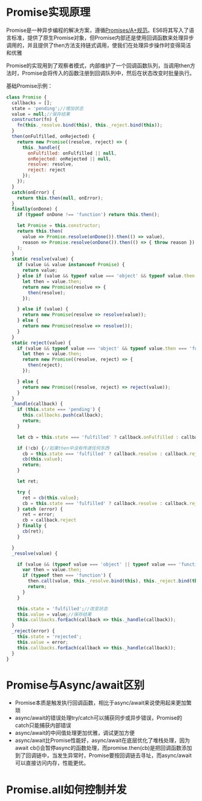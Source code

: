 # Promise实现原理

Promise是一种异步编程的解决方案，遵循[Promises/A+规范](https://www.ituring.com.cn/article/66566)。ES6将其写入了语言标准，提供了原生Promise对象，但Promise内部还是使用回调函数来处理异步调用的，并且提供了then方法支持链式调用，使我们在处理异步操作时变得简洁和优雅

Promise的实现用到了观察者模式，内部维护了一个回调函数队列，当调用then方法时，Promise会将传入的函数注册到回调队列中，然后在状态改变时批量执行。

基础Promise示例：

```javascript
class Promise {
  callbacks = [];
  state = 'pending';//增加状态
  value = null;//保存结果
  constructor(fn) {
    fn(this._resolve.bind(this), this._reject.bind(this));
  }
  then(onFulfilled, onRejected) {
    return new Promise((resolve, reject) => {
      this._handle({
        onFulfilled: onFulfilled || null,
        onRejected: onRejected || null,
        resolve: resolve,
        reject: reject
      });
    });
  }
  catch(onError) {
    return this.then(null, onError);
  }
  finally(onDone) {
    if (typeof onDone !== 'function') return this.then();

    let Promise = this.constructor;
    return this.then(
      value => Promise.resolve(onDone()).then(() => value),
      reason => Promise.resolve(onDone()).then(() => { throw reason })
    );
  }
  static resolve(value) {
    if (value && value instanceof Promise) {
      return value;
    } else if (value && typeof value === 'object' && typeof value.then === 'function') {
      let then = value.then;
      return new Promise(resolve => {
        then(resolve);
      });

    } else if (value) {
      return new Promise(resolve => resolve(value));
    } else {
      return new Promise(resolve => resolve());
    }
  }
  static reject(value) {
    if (value && typeof value === 'object' && typeof value.then === 'function') {
      let then = value.then;
      return new Promise((resolve, reject) => {
        then(reject);
      });

    } else {
      return new Promise((resolve, reject) => reject(value));
    }
  }
  _handle(callback) {
    if (this.state === 'pending') {
      this.callbacks.push(callback);
      return;
    }

    let cb = this.state === 'fulfilled' ? callback.onFulfilled : callback.onRejected;

    if (!cb) {//如果then中没有传递任何东西
      cb = this.state === 'fulfilled' ? callback.resolve : callback.reject;
      cb(this.value);
      return;
    }

    let ret;

    try {
      ret = cb(this.value);
      cb = this.state === 'fulfilled' ? callback.resolve : callback.reject;
    } catch (error) {
      ret = error;
      cb = callback.reject
    } finally {
      cb(ret);
    }

  }
  _resolve(value) {

    if (value && (typeof value === 'object' || typeof value === 'function')) {
      var then = value.then;
      if (typeof then === 'function') {
        then.call(value, this._resolve.bind(this), this._reject.bind(this));
        return;
      }
    }

    this.state = 'fulfilled';//改变状态
    this.value = value;//保存结果
    this.callbacks.forEach(callback => this._handle(callback));
  }
  _reject(error) {
    this.state = 'rejected';
    this.value = error;
    this.callbacks.forEach(callback => this._handle(callback));
  }
}
```

# Promise与Async/await区别

* Promise本质是触发执行回调函数，相比于async/await来说使用起来更加繁琐
* async/await的错误处理try/catch可以捕获同步或异步错误，Promise的catch只能捕获内部错误
* async/await的中间值处理更加优雅，调试更加方便
* async/await比Promise性能好，async/await在底层优化了堆栈处理，因为await cb()会暂停async的函数处理，而promise.then(cb)是把回调函数添加到了回调链中，当发生异常时，Promise要按回调链去寻址，而async/await可以直接访问内存，性能更优。

# Promise.all如何控制并发